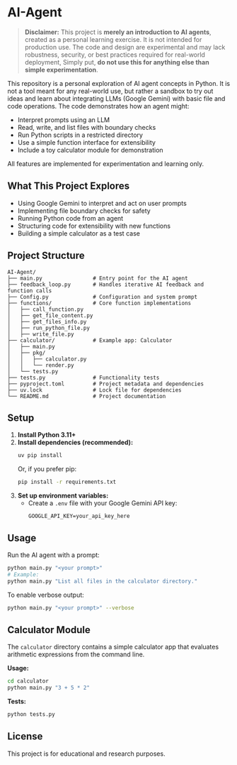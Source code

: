 
# AI-Agent

> **Disclaimer:**
> This project is **merely an introduction to AI agents**, created as a personal learning exercise. It is not intended for production use. The code and design are experimental and may lack robustness, security, or best practices required for real-world deployment, Simply put, **do not use this for anything else than simple experimentation**.



This repository is a personal exploration of AI agent concepts in Python. It is not a tool meant for any real-world use, but rather a sandbox to try out ideas and learn about integrating LLMs (Google Gemini) with basic file and code operations. The code demonstrates how an agent might:

* Interpret prompts using an LLM
* Read, write, and list files with boundary checks
* Run Python scripts in a restricted directory
* Use a simple function interface for extensibility
* Include a toy calculator module for demonstration

All features are implemented for experimentation and learning only.


## What This Project Explores

- Using Google Gemini to interpret and act on user prompts
- Implementing file boundary checks for safety
- Running Python code from an agent
- Structuring code for extensibility with new functions
- Building a simple calculator as a test case

## Project Structure

```
AI-Agent/
├── main.py                # Entry point for the AI agent
├── feedback_loop.py       # Handles iterative AI feedback and function calls
├── Config.py              # Configuration and system prompt
├── functions/             # Core function implementations
│   ├── call_function.py
│   ├── get_file_content.py
│   ├── get_files_info.py
│   ├── run_python_file.py
│   ├── write_file.py
├── calculator/            # Example app: Calculator
│   ├── main.py
│   ├── pkg/
│   │   ├── calculator.py
│   │   └── render.py
│   └── tests.py
├── tests.py               # Functionality tests
├── pyproject.toml         # Project metadata and dependencies
├── uv.lock                # Lock file for dependencies
└── README.md              # Project documentation
```

## Setup

1. **Install Python 3.11+**
2. **Install dependencies (recommended):**
	```sh
	uv pip install
	```
	Or, if you prefer pip:
	```sh
	pip install -r requirements.txt
	```
3. **Set up environment variables:**
	- Create a `.env` file with your Google Gemini API key:
	  ```
	  GOOGLE_API_KEY=your_api_key_here
	  ```

## Usage

Run the AI agent with a prompt:

```sh
python main.py "<your prompt>"
# Example:
python main.py "List all files in the calculator directory."
```

To enable verbose output:

```sh
python main.py "<your prompt>" --verbose
```

## Calculator Module

The `calculator` directory contains a simple calculator app that evaluates arithmetic expressions from the command line.

**Usage:**

```sh
cd calculator
python main.py "3 + 5 * 2"
```

**Tests:**

```sh
python tests.py
```

## License

This project is for educational and research purposes.
